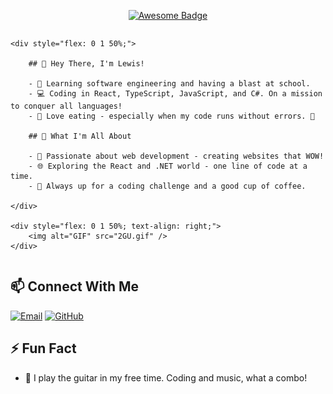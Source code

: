 <p align="center">
    <a href="https://github.com/zogmwa">
        <img src="https://cdn.rawgit.com/sindresorhus/awesome/d7305f38d29fed78fa85652e3a63e154dd8e8829/media/badge.svg" alt="Awesome Badge"/>
    </a>
</p>

<div style="display: flex; justify-content: space-between; align-items: flex-start;">
    
    <div style="flex: 0 1 50%;">

        ## 👋 Hey There, I'm Lewis!

        - 🚀 Learning software engineering and having a blast at school.
        - 💻 Coding in React, TypeScript, JavaScript, and C#. On a mission to conquer all languages!
        - 🍔 Love eating - especially when my code runs without errors. 🍔

        ## 👀 What I'm All About

        - 🔧 Passionate about web development - creating websites that WOW!
        - 🌐 Exploring the React and .NET world - one line of code at a time.
        - 🚀 Always up for a coding challenge and a good cup of coffee.

    </div>

    <div style="flex: 0 1 50%; text-align: right;">
        <img alt="GIF" src="2GU.gif" />
    </div>

</div>

## 📫 Connect With Me

[![Email](https://img.shields.io/badge/Email-lewisnganga1%40outlook.com-9cf)](mailto:flammylewis2000@outlook.com)
[![GitHub](https://img.shields.io/badge/GitHub-Lewis--Nganga-181717?logo=github)](https://github.com/lewis-2000/)

## ⚡ Fun Fact

- 🎸 I play the guitar in my free time. Coding and music, what a combo!

<!--
**lewis-2000/lewis-2000** is a ✨ _special_ ✨ repository because its `README.md` (this file) appears on your GitHub profile.
Here are some ideas to get you started:

- 🔭 I’m currently working on ...
- 🌱 I’m currently learning ...
- 👯 I’m looking to collaborate on ...
- 🤔 I’m looking for help with ...
- 💬 Ask me about ...
- 📫 How to reach me: ...
- 😄 Pronouns: ...
- ⚡ Fun fact: ...
-->
